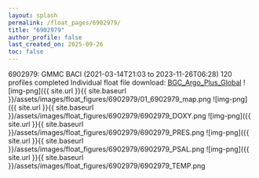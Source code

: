 ```yaml
---
layout: splash
permalink: /float_pages/6902979/
title: "6902979"
author_profile: false
last_created_on: 2025-09-26
toc: false
---
```

 
6902979: GMMC BACI (2021-03-14T21:03 to 2023-11-26T06:28)
120 profiles completed
Individual float file download: [BGC_Argo_Plus_Global](https://ftp.soest.hawaii.edu/bgc_argo_plus/Individual_Floats/outliers_removed/6902979_Sprof_processed.nc)
![img-png]({{ site.url }}{{ site.baseurl }}/assets/images/float_figures/6902979/01_6902979_map.png
![img-png]({{ site.url }}{{ site.baseurl }}/assets/images/float_figures/6902979/6902979_DOXY.png
![img-png]({{ site.url }}{{ site.baseurl }}/assets/images/float_figures/6902979/6902979_PRES.png
![img-png]({{ site.url }}{{ site.baseurl }}/assets/images/float_figures/6902979/6902979_PSAL.png
![img-png]({{ site.url }}{{ site.baseurl }}/assets/images/float_figures/6902979/6902979_TEMP.png
